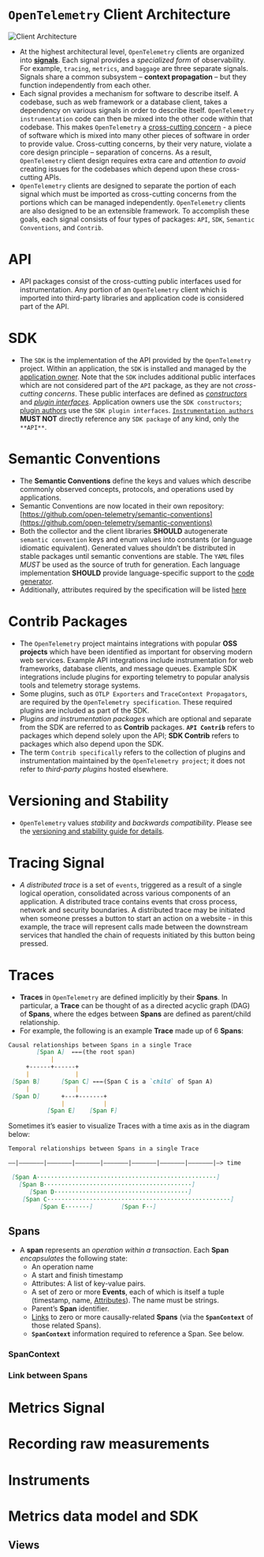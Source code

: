 # `OpenTelemetry` Client Architecture

![Client Architecture](../../images/otel_client_architecture.png)

- At the highest architectural level, `OpenTelemetry` clients are organized into [**signals**](https://opentelemetry.io/docs/specs/otel/glossary/#signals). Each signal provides a *specialized form* of observability. For example, `tracing`, `metrics`, and `baggage` are three separate signals. Signals share a common subsystem – **context propagation** – but they function independently from each other.
- Each signal provides a mechanism for software to describe itself. A codebase, such as web framework or a database client, takes a dependency on various signals in order to describe itself. `OpenTelemetry instrumentation` code can then be mixed into the other code within that codebase. This makes `OpenTelemetry` a [cross-cutting concern](https://en.wikipedia.org/wiki/Cross-cutting_concern) - a piece of software which is mixed into many other pieces of software in order to provide value. Cross-cutting concerns, by their very nature, violate a core design principle – separation of concerns. As a result, `OpenTelemetry` client design requires extra care and *attention to avoid* creating issues for the codebases which depend upon these cross-cutting APIs.
- `OpenTelemetry` clients are designed to separate the portion of each signal which must be imported as cross-cutting concerns from the portions which can be managed independently. `OpenTelemetry` clients are also designed to be an extensible framework. To accomplish these goals, each signal consists of four types of packages: `API`, `SDK`, `Semantic Conventions`, and `Contrib`.

# API

- API packages consist of the cross-cutting public interfaces used for instrumentation. Any portion of an `OpenTelemetry` client which is imported into third-party libraries and application code is considered part of the API.

# SDK

- The `SDK` is the implementation of the API provided by the `OpenTelemetry` project. Within an application, the `SDK` is installed and managed by the [application owner](https://opentelemetry.io/docs/specs/otel/glossary/#application-owner). Note that the `SDK` includes additional public interfaces which are not considered part of the `API` package, as they are not *cross-cutting concerns*. These public interfaces are defined as [*constructors*](https://opentelemetry.io/docs/specs/otel/glossary/#constructors) and [*plugin interfaces*](https://opentelemetry.io/docs/specs/otel/glossary/#sdk-plugins). Application owners use the `SDK constructors`; [plugin authors](https://opentelemetry.io/docs/specs/otel/glossary/#plugin-author) use the `SDK plugin interfaces`. [`Instrumentation authors`](https://opentelemetry.io/docs/specs/otel/glossary/#instrumentation-author) **MUST NOT** directly reference any `SDK package` of any kind, only the `**API**`.

# Semantic Conventions

- The **Semantic Conventions** define the keys and values which describe commonly observed concepts, protocols, and operations used by applications.
- Semantic Conventions are now located in their own repository: [https://github.com/open-telemetry/semantic-conventions](https://github.com/open-telemetry/semantic-conventions)
- Both the collector and the client libraries **SHOULD** autogenerate `semantic convention` keys and enum values into constants (or language idiomatic equivalent). Generated values shouldn’t be distributed in stable packages until semantic conventions are stable. The `YAML` files *MUST* be used as the source of truth for generation. Each language implementation **SHOULD** provide language-specific support to the [code generator](https://github.com/open-telemetry/semantic-conventions/tree/main/model/go).
- Additionally, attributes required by the specification will be listed [here](https://opentelemetry.io/docs/specs/otel/semantic-conventions/)

# Contrib Packages

- The `OpenTelemetry` project maintains integrations with popular **OSS projects** which have been identified as important for observing modern web services. Example API integrations include instrumentation for web frameworks, database clients, and message queues. Example SDK integrations include plugins for exporting telemetry to popular analysis tools and telemetry storage systems.
- Some plugins, such as `OTLP Exporters` and `TraceContext Propagators`, are required by the `OpenTelemetry specification`. These required plugins are included as part of the SDK.
- *Plugins and instrumentation packages* which are optional and separate from the SDK are referred to as **Contrib** packages. **`API Contrib`** refers to packages which depend solely upon the API; **SDK Contrib** refers to packages which also depend upon the SDK.
- The term `Contrib specifically` refers to the collection of plugins and instrumentation maintained by the `OpenTelemetry project`; it does not refer to *third-party plugins* hosted elsewhere.

# Versioning and Stability

- `OpenTelemetry` values *stability* and *backwards compatibility*. Please see the [versioning and stability guide for details](https://opentelemetry.io/docs/specs/otel/versioning-and-stability/).

# Tracing Signal

- *A distributed trace* is a set of `events`, triggered as a result of a single logical operation, consolidated across various components of an application. A distributed trace contains events that cross process, network and security boundaries. A distributed trace may be initiated when someone presses a button to start an action on a website - in this example, the trace will represent calls made between the downstream services that handled the chain of requests initiated by this button being pressed.

# Traces

- **Traces** in `OpenTelemetry` are defined implicitly by their **Spans**. In particular, a **Trace** can be thought of as a directed acyclic graph (DAG) of **Spans**, where the edges between **Spans** are defined as parent/child relationship.
- For example, the following is an example **Trace** made up of 6 **Spans**:

```md
Causal relationships between Spans in a single Trace
        [Span A]  ←←←(the root span)
            |
     +------+------+
     |             |
 [Span B]      [Span C] ←←←(Span C is a `child` of Span A)
     |             |
 [Span D]      +---+-------+
               |           |
           [Span E]    [Span F]
```

Sometimes it’s easier to visualize Traces with a time axis as in the diagram below:

```md
Temporal relationships between Spans in a single Trace

––|–––––––|–––––––|–––––––|–––––––|–––––––|–––––––|–––––––|–> time

 [Span A···················································]
   [Span B··········································]
      [Span D······································]
    [Span C····················································]
         [Span E·······]        [Span F··]
```

## Spans

- A **span** represents an *operation within a transaction*. Each **Span** *encapsulates* the following state:
  - An operation name
  - A start and finish timestamp
  - Attributes: A list of key-value pairs.
  - A set of zero or more **Events**, each of which is itself a tuple (timestamp, name, [Attributes](https://opentelemetry.io/docs/specs/otel/common/#attribute)). The name must be strings.
  - Parent’s **Span** identifier.
  - [Links](https://opentelemetry.io/docs/specs/otel/overview/#links-between-spans) to zero or more causally-related **Spans** (via the **`SpanContext`** of those related Spans).
  - **`SpanContext`** information required to reference a Span. See below.

### SpanContext

### Link between Spans

# Metrics Signal

# Recording raw measurements

# Instruments

# Metrics data model and SDK

## Views
